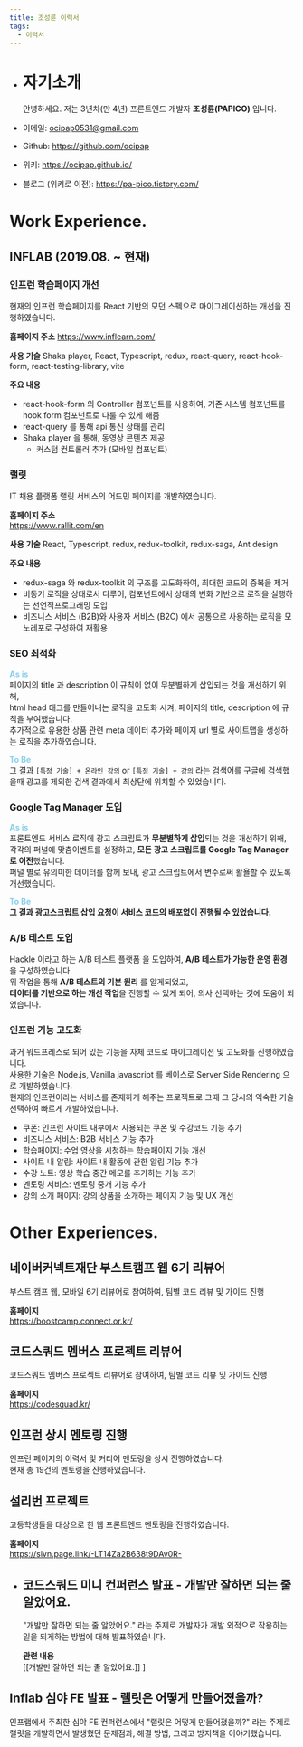 ```yaml
---
title: 조성륜 이력서
tags:
  - 이력서
---
```


- # 자기소개
  
  안녕하세요. 저는 3년차(만 4년) 프론트엔드 개발자 **조성륜(PAPICO)** 입니다.
- 이메일: ocipap0531@gmail.com
- Github: https://github.com/ocipap
- 위키: https://ocipap.github.io/
- 블로그 (위키로 이전): https://pa-pico.tistory.com/
# Work Experience.
## INFLAB (2019.08. ~ 현재)
### 인프런 학습페이지 개선
현재의 인프런 학습페이지를 React 기반의 모던 스펙으로 마이그레이션하는 개선을 진행하였습니다.  

**홈페이지 주소**
https://www.inflearn.com/


**사용 기술**
Shaka player, React, Typescript, redux, react-query, react-hook-form, react-testing-library, vite  

**주요 내용**
- react-hook-form 의 Controller 컴포넌트를 사용하여, 기존 시스템 컴포넌트를 hook form 컴포넌트로 다룰 수 있게 해줌
- react-query 를 통해 api 통신 상태를 관리
- Shaka player 을 통해, 동영상 콘텐츠 제공
	- 커스텀 컨트롤러 추가 (모바일 컴포넌트)
### 랠릿  
IT 채용 플랫폼 랠릿 서비스의 어드민 페이지를 개발하였습니다.  

**홈페이지 주소**  
https://www.rallit.com/en      

**사용 기술**
React, Typescript, redux, redux-toolkit, redux-saga, Ant design  

**주요 내용**
- redux-saga 와 redux-toolkit 의 구조를 고도화하여, 최대한 코드의 중복을 제거
- 비동기 로직을 상태로서 다루어, 컴포넌트에서 상태의 변화 기반으로 로직을 실행하는 선언적프로그래밍 도입
- 비즈니스 서비스 (B2B)와 사용자 서비스 (B2C) 에서 공통으로 사용하는 로직을 모노레포로 구성하여 재활용
### SEO 최적화
<strong style="color: skyblue;">As is</strong>  
페이지의 title 과 description 이 규칙이 없이 무분별하게 삽입되는 것을 개선하기 위해,  
html head 태그를 만들어내는 로직을 고도화 시켜, 페이지의 title, description 에 규칙을 부여했습니다.  
추가적으로 유용한 상품 관련 meta 데이터 추가와 페이지 url 별로 사이트맵을 생성하는 로직을 추가하였습니다.

<strong style="color: skyblue;">To Be</strong>  
그 결과 `[특정 기술] + 온라인 강의` or `[특정 기술] + 강의` 라는 검색어를 구글에 검색했을때 광고를 제외한 검색 결과에서 최상단에 위치할 수 있었습니다.
### Google Tag Manager 도입
<strong style="color: skyblue;">As is</strong>  
프론트엔드 서비스 로직에 광고 스크립트가 **무분별하게 삽입**되는 것을 개선하기 위해,  
각각의 퍼널에 맞춤이벤트를 설정하고, **모든 광고 스크립트를 Google Tag Manager 로 이전**했습니다.  
퍼널 별로 유의미한 데이터를 함께 보내, 광고 스크립트에서 변수로써 활욜할 수 있도록 개선했습니다.  

<strong style="color: skyblue;">To Be</strong>  
**그 결과 광고스크립트 삽입 요청이 서비스 코드의 배포없이 진행될 수 있었습니다.**
### A/B 테스트 도입
Hackle 이라고 하는 A/B 테스트 플랫폼 을 도입하여, **A/B 테스트가 가능한 운영 환경**을 구성하였습니다.  
위 작업을 통해 **A/B 테스트의 기본 원리** 를 알게되었고,  
**데이터를 기반으로 하는 개선 작업**을 진행할 수 있게 되어, 의사 선택하는 것에 도움이 되었습니다.
### 인프런 기능 고도화
과거 워드프레스로 되어 있는 기능을 자체 코드로 마이그레이션 및 고도화를 진행하였습니다.    
사용한 기술은 Node.js, Vanilla javascript 를 베이스로 Server Side Rendering 으로 개발하였습니다.    
현재의 인프런이라는 서비스를 존재하게 해주는 프로젝트로 그때 그 당시의 익숙한 기술 선택하여 빠르게 개발하였습니다.
- 쿠폰: 인프런 사이트 내부에서 사용되는 쿠폰 및 수강코드 기능 추가
- 비즈니스 서비스: B2B 서비스 기능 추가
- 학습페이지: 수업 영상을 시청하는 학습페이지 기능 개선
- 사이트 내 알림: 사이트 내 활동에 관한 알림 기능 추가
- 수강 노트: 영상 학습 중간 메모를 추가하는 기능 추가
- 멘토링 서비스: 멘토링 중개 기능 추가
- 강의 소개 페이지: 강의 상품을 소개하는 페이지 기능 및 UX 개선
# Other Experiences.
## 네이버커넥트재단 부스트캠프 웹 6기 리뷰어
부스트 캠프 웹, 모바일 6기 리뷰어로 참여하여, 팀별 코드 리뷰 및 가이드 진행

**홈페이지**  
https://boostcamp.connect.or.kr/
## 코드스쿼드 멤버스 프로젝트 리뷰어
코드스쿼드 멤버스 프로젝트 리뷰어로 참여하여, 팀별 코드 리뷰 및 가이드 진행

**홈페이지**  
https://codesquad.kr/
## 인프런 상시 멘토링 진행
인프런 페이지의 이력서 및 커리어 멘토링을 상시 진행하였습니다.  
현재 총 19건의 멘토링을 진행하였습니다.
## 설리번 프로젝트
고등학생들을 대상으로 한 웹 프론트엔드 멘토링을 진행하였습니다.

**홈페이지**  
https://slvn.page.link/-LT14Za2B638t9DAv0R-
- ## 코드스쿼드 미니 컨퍼런스 발표 - 개발만 잘하면 되는 줄 알았어요.
  "개발만 잘하면 되는 줄 알았어요." 라는 주제로 개발자가 개발 외적으로 작용하는 일을 되게하는 방법에 대해 발표하였습니다.  
  
  **관련 내용**  
  [[개발만 잘하면 되는 줄 알았어요.]] ]
## Inflab 심야 FE 발표 - 랠릿은 어떻게 만들어졌을까?  
인프랩에서 주최한 심야 FE 컨퍼런스에서 "랠릿은 어떻게 만들어졌을까?" 라는 주제로 랠릿을 개발하면서 발생했던 문제점과, 해결 방법, 그리고 방지책을 이야기했습니다.